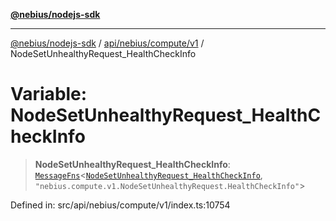 [**@nebius/nodejs-sdk**](../../../../../README.md)

***

[@nebius/nodejs-sdk](../../../../../README.md) / [api/nebius/compute/v1](../README.md) / NodeSetUnhealthyRequest\_HealthCheckInfo

# Variable: NodeSetUnhealthyRequest\_HealthCheckInfo

> **NodeSetUnhealthyRequest\_HealthCheckInfo**: [`MessageFns`](../../../../../runtime/protos/core/interfaces/MessageFns.md)\<[`NodeSetUnhealthyRequest_HealthCheckInfo`](../interfaces/NodeSetUnhealthyRequest_HealthCheckInfo.md), `"nebius.compute.v1.NodeSetUnhealthyRequest.HealthCheckInfo"`\>

Defined in: src/api/nebius/compute/v1/index.ts:10754
